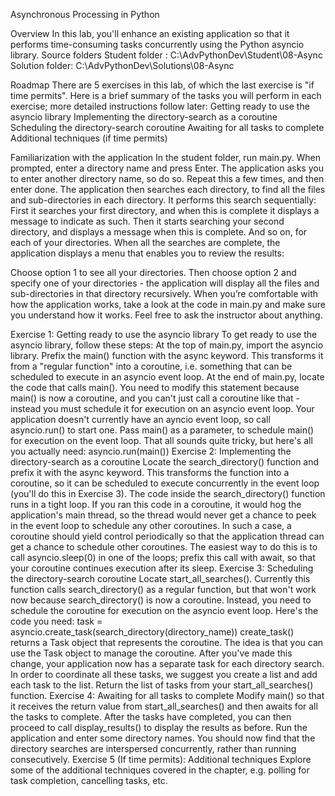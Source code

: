 Asynchronous Processing in Python


Overview
In this lab, you'll enhance an existing application so that it performs time-consuming tasks concurrently using the Python asyncio library.
Source folders
Student folder	:	C:\AdvPythonDev\Student\08-Async
Solution folder:	C:\AdvPythonDev\Solutions\08-Async

Roadmap
There are 5 exercises in this lab, of which the last exercise is "if time permits". Here is a brief summary of the tasks you will perform in each exercise; more detailed instructions follow later:
Getting ready to use the asyncio library
Implementing the directory-search as a coroutine
Scheduling the directory-search coroutine 
Awaiting for all tasks to complete 
Additional techniques (if time permits)

Familiarization with the application
In the student folder, run main.py. When prompted, enter a directory name and press Enter. The application asks you to enter another directory name, so do so. Repeat this a few times, and then enter done.
The application then searches each directory, to find all the files and sub-directories in each directory. It performs this search sequentially:
First it searches your first directory, and when this is complete it displays a message to indicate as such.
Then it starts searching your second directory, and displays a message when this is complete.
And so on, for each of your directories.
When all the searches are complete, the application displays a menu that enables you to review the results:
     
Choose option 1 to see all your directories. Then choose option 2 and specify one of your directories - the application will display all the files and sub-directories in that directory recursively.
When you’re comfortable with how the application works, take a look at the code in main.py and make sure you understand how it works. Feel free to ask the instructor about anything.

Exercise 1:  Getting ready to use the asyncio library
To get ready to use the asyncio library, follow these steps:
At the top of main.py, import the asyncio library.
Prefix the main() function with the async keyword. This transforms it from a "regular function" into a coroutine, i.e. something that can be scheduled to execute in an asyncio event loop.
At the end of main.py, locate the code that calls main(). You need to modify this statement because main() is now a coroutine, and you can't just call a coroutine like that - instead you must schedule it for execution on an asyncio event loop. Your application doesn't currently have an ayncio event loop, so call asyncio.run() to start one. Pass main() as a parameter, to schedule main() for execution on the event loop. That all sounds quite tricky, but here's all you actually need:
   asyncio.run(main())
Exercise 2:  Implementing the directory-search as a coroutine
Locate the search_directory() function and prefix it with the async keyword. This transforms the function into a coroutine, so it can be scheduled to execute concurrently in the event loop (you'll do this in Exercise 3).
The code inside the search_directory() function runs in a tight loop. If you ran this code in a coroutine, it would hog the application's main thread, so the thread would never get a chance to peek in the event loop to schedule any other coroutines. In such a case, a coroutine should yield control periodically so that the application thread can get a chance to schedule other coroutines. The easiest way to do this is to call asyncio.sleep(0) in one of the loops; prefix this call with await, so that your coroutine continues execution after its sleep. 
Exercise 3:  Scheduling the directory-search coroutine
Locate start_all_searches(). Currently this function calls search_directory() as a regular function, but that won't work now because search_directory() is now a coroutine. 
Instead, you need to schedule the coroutine for execution on the asyncio event loop. Here's the code you need:
    task = asyncio.create_task(search_directory(directory_name))
create_task() returns a Task object that represents the coroutine. The idea is that you can use the Task object to manage the coroutine.
After you've made this change, your application now has a separate task for each directory search. In order to coordinate all these tasks, we suggest you create a list and add each task to the list. Return the list of tasks from your start_all_searches() function.
Exercise 4:  Awaiting for all tasks to complete
Modify main() so that it receives the return value from start_all_searches() and then awaits for all the tasks to complete. After the tasks have completed, you can then proceed to call display_results() to display the results as before.
Run the application and enter some directory names. You should now find that the directory searches are interspersed concurrently, rather than running consecutively. 
Exercise 5 (If time permits):  Additional techniques
Explore some of the additional techniques covered in the chapter, e.g. polling for task completion, cancelling tasks, etc.  
